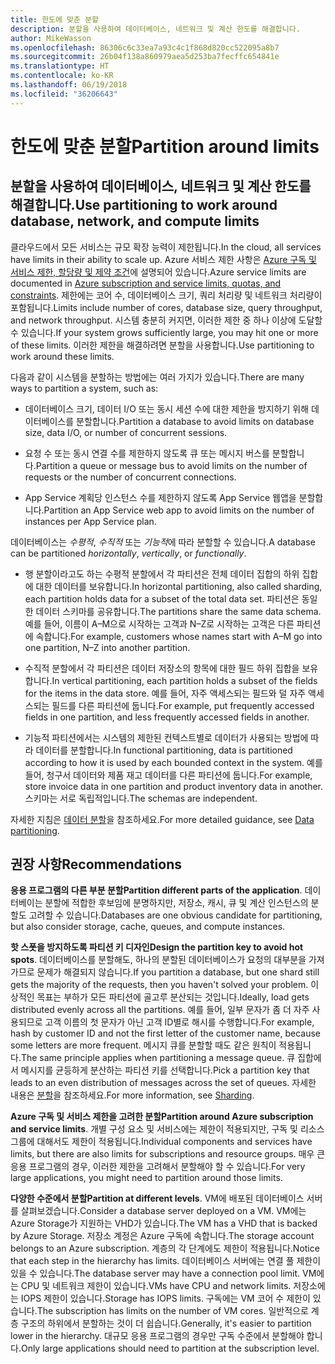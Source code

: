 ```yaml
---
title: 한도에 맞춘 분할
description: 분할을 사용하여 데이터베이스, 네트워크 및 계산 한도를 해결합니다.
author: MikeWasson
ms.openlocfilehash: 86306c6c33ea7a93c4c1f868d820cc522095a8b7
ms.sourcegitcommit: 26b04f138a860979aea5d253ba7fecffc654841e
ms.translationtype: HT
ms.contentlocale: ko-KR
ms.lasthandoff: 06/19/2018
ms.locfileid: "36206643"
---
```

# <a name="partition-around-limits"></a><span data-ttu-id="1e386-103">한도에 맞춘 분할</span><span class="sxs-lookup"><span data-stu-id="1e386-103">Partition around limits</span></span>

## <a name="use-partitioning-to-work-around-database-network-and-compute-limits"></a><span data-ttu-id="1e386-104">분할을 사용하여 데이터베이스, 네트워크 및 계산 한도를 해결합니다.</span><span class="sxs-lookup"><span data-stu-id="1e386-104">Use partitioning to work around database, network, and compute limits</span></span>

<span data-ttu-id="1e386-105">클라우드에서 모든 서비스는 규모 확장 능력이 제한됩니다.</span><span class="sxs-lookup"><span data-stu-id="1e386-105">In the cloud, all services have limits in their ability to scale up.</span></span> <span data-ttu-id="1e386-106">Azure 서비스 제한 사항은 [Azure 구독 및 서비스 제한, 할당량 및 제약 조건][azure-limits]에 설명되어 있습니다.</span><span class="sxs-lookup"><span data-stu-id="1e386-106">Azure service limits are documented in [Azure subscription and service limits, quotas, and constraints][azure-limits].</span></span> <span data-ttu-id="1e386-107">제한에는 코어 수, 데이터베이스 크기, 쿼리 처리량 및 네트워크 처리량이 포함됩니다.</span><span class="sxs-lookup"><span data-stu-id="1e386-107">Limits include number of cores, database size, query throughput, and network throughput.</span></span> <span data-ttu-id="1e386-108">시스템 충분히 커지면, 이러한 제한 중 하나 이상에 도달할 수 있습니다.</span><span class="sxs-lookup"><span data-stu-id="1e386-108">If your system grows sufficiently large, you may hit one or more of these limits.</span></span> <span data-ttu-id="1e386-109">이러한 제한을 해결하려면 분할을 사용합니다.</span><span class="sxs-lookup"><span data-stu-id="1e386-109">Use partitioning to work around these limits.</span></span>

<span data-ttu-id="1e386-110">다음과 같이 시스템을 분할하는 방법에는 여러 가지가 있습니다.</span><span class="sxs-lookup"><span data-stu-id="1e386-110">There are many ways to partition a system, such as:</span></span>

- <span data-ttu-id="1e386-111">데이터베이스 크기, 데이터 I/O 또는 동시 세션 수에 대한 제한을 방지하기 위해 데이터베이스를 분할합니다.</span><span class="sxs-lookup"><span data-stu-id="1e386-111">Partition a database to avoid limits on database size, data I/O, or number of concurrent sessions.</span></span>

- <span data-ttu-id="1e386-112">요청 수 또는 동시 연결 수를 제한하지 않도록 큐 또는 메시지 버스를 분할합니다.</span><span class="sxs-lookup"><span data-stu-id="1e386-112">Partition a queue or message bus to avoid limits on the number of requests or the number of concurrent connections.</span></span>

- <span data-ttu-id="1e386-113">App Service 계획당 인스턴스 수를 제한하지 않도록 App Service 웹앱을 분할합니다.</span><span class="sxs-lookup"><span data-stu-id="1e386-113">Partition an App Service web app to avoid limits on the number of instances per App Service plan.</span></span> 

<span data-ttu-id="1e386-114">데이터베이스는 *수평적*, *수직적* 또는 *기능적*에 따라 분할할 수 있습니다.</span><span class="sxs-lookup"><span data-stu-id="1e386-114">A database can be partitioned *horizontally*, *vertically*, or *functionally*.</span></span>

- <span data-ttu-id="1e386-115">행 분할이라고도 하는 수평적 분할에서 각 파티션은 전체 데이터 집합의 하위 집합에 대한 데이터를 보유합니다.</span><span class="sxs-lookup"><span data-stu-id="1e386-115">In horizontal partitioning, also called sharding, each partition holds data for a subset of the total data set.</span></span> <span data-ttu-id="1e386-116">파티션은 동일한 데이터 스키마를 공유합니다.</span><span class="sxs-lookup"><span data-stu-id="1e386-116">The partitions share the same data schema.</span></span> <span data-ttu-id="1e386-117">예를 들어, 이름이 A&ndash;M으로 시작하는 고객과 N&ndash;Z로 시작하는 고객은 다른 파티션에 속합니다.</span><span class="sxs-lookup"><span data-stu-id="1e386-117">For example, customers whose names start with A&ndash;M go into one partition, N&ndash;Z into another partition.</span></span>

- <span data-ttu-id="1e386-118">수직적 분할에서 각 파티션은 데이터 저장소의 항목에 대한 필드 하위 집합을 보유합니다.</span><span class="sxs-lookup"><span data-stu-id="1e386-118">In vertical partitioning, each partition holds a subset of the fields for the items in the data store.</span></span> <span data-ttu-id="1e386-119">예를 들어, 자주 액세스되는 필드와 덜 자주 액세스되는 필드를 다른 파티션에 둡니다.</span><span class="sxs-lookup"><span data-stu-id="1e386-119">For example, put frequently accessed fields in one partition, and less frequently accessed fields in another.</span></span>

- <span data-ttu-id="1e386-120">기능적 파티션에서는 시스템의 제한된 컨텍스트별로 데이터가 사용되는 방법에 따라 데이터를 분할합니다.</span><span class="sxs-lookup"><span data-stu-id="1e386-120">In functional partitioning, data is partitioned according to how it is used by each bounded context in the system.</span></span> <span data-ttu-id="1e386-121">예를 들어, 청구서 데이터와 제품 재고 데이터를 다른 파티션에 둡니다.</span><span class="sxs-lookup"><span data-stu-id="1e386-121">For example, store invoice data in one partition and product inventory data in another.</span></span> <span data-ttu-id="1e386-122">스키마는 서로 독립적입니다.</span><span class="sxs-lookup"><span data-stu-id="1e386-122">The schemas are independent.</span></span>

<span data-ttu-id="1e386-123">자세한 지침은 [데이터 분할][data-partitioning-guidance]을 참조하세요.</span><span class="sxs-lookup"><span data-stu-id="1e386-123">For more detailed guidance, see [Data partitioning][data-partitioning-guidance].</span></span>

## <a name="recommendations"></a><span data-ttu-id="1e386-124">권장 사항</span><span class="sxs-lookup"><span data-stu-id="1e386-124">Recommendations</span></span>

<span data-ttu-id="1e386-125">**응용 프로그램의 다른 부분 분할**</span><span class="sxs-lookup"><span data-stu-id="1e386-125">**Partition different parts of the application**.</span></span> <span data-ttu-id="1e386-126">데이터베이는 분할에 적합한 후보임에 분명하지만, 저장소, 캐시, 큐 및 계산 인스턴스의 분할도 고려할 수 있습니다.</span><span class="sxs-lookup"><span data-stu-id="1e386-126">Databases are one obvious candidate for partitioning, but also consider storage, cache, queues, and compute instances.</span></span>

<span data-ttu-id="1e386-127">**핫 스폿을 방지하도록 파티션 키 디자인**</span><span class="sxs-lookup"><span data-stu-id="1e386-127">**Design the partition key to avoid hot spots**.</span></span> <span data-ttu-id="1e386-128">데이터베이스를 분할해도, 하나의 분할된 데이터베이스가 요청의 대부분을 가져가므로 문제가 해결되지 않습니다.</span><span class="sxs-lookup"><span data-stu-id="1e386-128">If you partition a database, but one shard still gets the majority of the requests, then you haven't solved your problem.</span></span> <span data-ttu-id="1e386-129">이상적인 목표는 부하가 모든 파티션에 골고루 분산되는 것입니다.</span><span class="sxs-lookup"><span data-stu-id="1e386-129">Ideally, load gets distributed evenly across all the partitions.</span></span> <span data-ttu-id="1e386-130">예를 들어, 일부 문자가 좀 더 자주 사용되므로 고객 이름의 첫 문자가 아닌 고객 ID별로 해시를 수행합니다.</span><span class="sxs-lookup"><span data-stu-id="1e386-130">For example, hash by customer ID and not the first letter of the customer name, because some letters are more frequent.</span></span> <span data-ttu-id="1e386-131">메시지 큐를 분할할 때도 같은 원칙이 적용됩니다.</span><span class="sxs-lookup"><span data-stu-id="1e386-131">The same principle applies when partitioning a message queue.</span></span> <span data-ttu-id="1e386-132">큐 집합에서 메시지를 균등하게 분산하는 파티션 키를 선택합니다.</span><span class="sxs-lookup"><span data-stu-id="1e386-132">Pick a partition key that leads to an even distribution of messages across the set of queues.</span></span> <span data-ttu-id="1e386-133">자세한 내용은 [분할][sharding]을 참조하세요.</span><span class="sxs-lookup"><span data-stu-id="1e386-133">For more information, see [Sharding][sharding].</span></span>

<span data-ttu-id="1e386-134">**Azure 구독 및 서비스 제한을 고려한 분할**</span><span class="sxs-lookup"><span data-stu-id="1e386-134">**Partition around Azure subscription and service limits**.</span></span> <span data-ttu-id="1e386-135">개별 구성 요소 및 서비스에는 제한이 적용되지만, 구독 및 리소스 그룹에 대해서도 제한이 적용됩니다.</span><span class="sxs-lookup"><span data-stu-id="1e386-135">Individual components and services have limits, but there are also limits for subscriptions and resource groups.</span></span> <span data-ttu-id="1e386-136">매우 큰 응용 프로그램의 경우, 이러한 제한을 고려해서 분할해야 할 수 있습니다.</span><span class="sxs-lookup"><span data-stu-id="1e386-136">For very large applications, you might need to partition around those limits.</span></span>  

<span data-ttu-id="1e386-137">**다양한 수준에서 분할**</span><span class="sxs-lookup"><span data-stu-id="1e386-137">**Partition at different levels**.</span></span> <span data-ttu-id="1e386-138">VM에 배포된 데이터베이스 서버를 살펴보겠습니다.</span><span class="sxs-lookup"><span data-stu-id="1e386-138">Consider a database server deployed on a VM.</span></span> <span data-ttu-id="1e386-139">VM에는 Azure Storage가 지원하는 VHD가 있습니다.</span><span class="sxs-lookup"><span data-stu-id="1e386-139">The VM has a VHD that is backed by Azure Storage.</span></span> <span data-ttu-id="1e386-140">저장소 계정은 Azure 구독에 속합니다.</span><span class="sxs-lookup"><span data-stu-id="1e386-140">The storage account belongs to an Azure subscription.</span></span> <span data-ttu-id="1e386-141">계층의 각 단계에도 제한이 적용됩니다.</span><span class="sxs-lookup"><span data-stu-id="1e386-141">Notice that each step in the hierarchy has limits.</span></span> <span data-ttu-id="1e386-142">데이터베이스 서버에는 연결 풀 제한이 있을 수 있습니다.</span><span class="sxs-lookup"><span data-stu-id="1e386-142">The database server may have a connection pool limit.</span></span> <span data-ttu-id="1e386-143">VM에는 CPU 및 네트워크 제한이 있습니다.</span><span class="sxs-lookup"><span data-stu-id="1e386-143">VMs have CPU and network limits.</span></span> <span data-ttu-id="1e386-144">저장소에는 IOPS 제한이 있습니다.</span><span class="sxs-lookup"><span data-stu-id="1e386-144">Storage has IOPS limits.</span></span> <span data-ttu-id="1e386-145">구독에는 VM 코어 수 제한이 있습니다.</span><span class="sxs-lookup"><span data-stu-id="1e386-145">The subscription has limits on the number of VM cores.</span></span> <span data-ttu-id="1e386-146">일반적으로 계층 구조의 하위에서 분할하는 것이 더 쉽습니다.</span><span class="sxs-lookup"><span data-stu-id="1e386-146">Generally, it's easier to partition lower in the hierarchy.</span></span> <span data-ttu-id="1e386-147">대규모 응용 프로그램의 경우만 구독 수준에서 분할해야 합니다.</span><span class="sxs-lookup"><span data-stu-id="1e386-147">Only large applications should need to partition at the subscription level.</span></span> 

<!-- links -->

[azure-limits]: /azure/azure-subscription-service-limits
[data-partitioning-guidance]: ../../best-practices/data-partitioning.md
[sharding]: ../../patterns/sharding.md

 